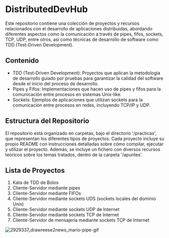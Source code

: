 # DistributedDevHub
Este repositorio contiene una colección de proyectos y recursos relacionados con el desarrollo de aplicaciones distribuidas, 
abordando diferentes aspectos como la comunicación a través de pipes, fifos, sockets, TCP, UDP, entre otros, así como técnicas de desarrollo de software como TDD (Test-Driven Development).

## Contenido
- TDD (Test-Driven Development): Proyectos que aplican la metodología de desarrollo guiado por pruebas para garantizar la calidad del software desde el inicio del proceso de desarrollo.
- Pipes y Fifos: Implementaciones que hacen uso de pipes y fifos para la comunicación entre procesos en sistemas Unix-like.
- Sockets: Ejemplos de aplicaciones que utilizan sockets para la comunicación entre procesos en redes, incluyendo TCP/IP y UDP.

## Estructura del Repositorio
El repositorio está organizado en carpetas, bajo el directorio '/practicas', que representan los diferentes tipos de proyectos.
Cada proyecto incluye su propio README con instrucciones detalladas sobre cómo compilar, ejecutar y utilizar el proyecto.
Además, se incluye un fichero con diversos recursos teóricos sobre los temas tratados, dentro de la carpeta '/apuntes'.

## Lista de Proyectos
1.  Kata de TDD de Bolos
2.  Cliente-Servidor mediante pipes
3.  Cliente-Servidor mediante FIFOs
4.  Cliente-Servidor mediante sockets UDS (sockets locales del dominio Unix)
5.  Cliente-Servidor mediante sockets UDP de Internet
6.  Cliente-Servidor mediante sockets TCP de Internet
7.  Cliente-Servidor de mensajería mediante sockets TCP de Internet

![2929337_drawreese2news_mario-pipe-gif](https://github.com/martacanirome4/DistributedDevHub/assets/50625677/0092e526-d3b2-46ed-a23f-612b12fafdc1)
